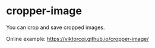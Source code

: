 # cropper-image
You can crop and save cropped images.

Online example: https://viktorcoi.github.io/cropper-image/
